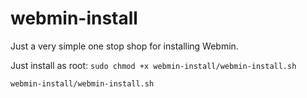 # webmin-install
Just a very simple one stop shop for installing Webmin. 

Just install as root:
`sudo chmod +x webmin-install/webmin-install.sh`

`webmin-install/webmin-install.sh`
